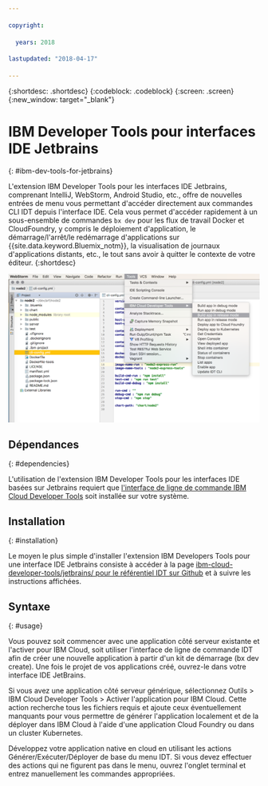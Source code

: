```yaml
---

copyright:

  years: 2018

lastupdated: "2018-04-17"

---
```


{:shortdesc: .shortdesc}
{:codeblock: .codeblock}
{:screen: .screen}
{:new_window: target="_blank"}

# IBM Developer Tools pour interfaces IDE Jetbrains
{: #ibm-dev-tools-for-jetbrains}

L'extension IBM Developer Tools pour les interfaces IDE Jetbrains, comprenant IntelliJ, WebStorm, Android Studio, etc., offre de nouvelles entrées de menu vous permettant d'accéder directement aux commandes CLI IDT depuis l'interface IDE. Cela vous permet d'accéder rapidement à un sous-ensemble de commandes `bx dev` pour les flux de travail Docker et CloudFoundry, y compris le déploiement d'application, le démarrage/l'arrêt/le redémarrage d'applications sur {{site.data.keyword.Bluemix_notm}}, la visualisation de journaux d'applications distants, etc., le tout sans avoir à quitter le contexte de votre éditeur.
{:shortdesc}

![Capture d'écran d'IBM Developer Tools s'exécutant dans une interface IDE WebStorm.](jetbrains.png "Exemple de menu IDT dans une interface IDE WebStorm")

## Dépendances
{: #dependencies}

L'utilisation de l'extension IBM Developer Tools pour les interfaces IDE basées sur Jetbrains requiert que [l'interface de ligne de commande IBM Cloud Developer Tools](index.html) soit installée sur votre système. 

## Installation
{: #installation}

Le moyen le plus simple d'installer l'extension IBM Developers Tools pour une interface IDE Jetbrains consiste à accéder à la page [ibm-cloud-developer-tools/jetbrains/ pour le référentiel IDT sur Github](https://github.com/IBM-Cloud/ibm-cloud-developer-tools/tree/master/jetbrains) et à suivre les instructions affichées.

## Syntaxe
{: #usage}

Vous pouvez soit commencer avec une application côté serveur existante et l'activer pour IBM Cloud, soit utiliser l'interface de ligne de commande IDT afin de créer une nouvelle application à partir d'un kit de démarrage (bx dev create). Une fois le projet de vos applications créé, ouvrez-le dans votre interface IDE JetBrains. 

Si vous avez une application côté serveur générique, sélectionnez Outils > IBM Cloud Developer Tools > Activer l'application pour IBM Cloud. Cette action recherche tous les fichiers requis et ajoute ceux éventuellement manquants pour vous permettre de générer l'application localement et de la déployer dans IBM Cloud à l'aide d'une application Cloud Foundry ou dans un cluster Kubernetes. 

Développez votre application native en cloud en utilisant les actions Générer/Exécuter/Déployer de base du menu IDT. Si vous devez effectuer des actions qui ne figurent pas dans le menu, ouvrez l'onglet terminal et entrez manuellement les commandes appropriées. 

